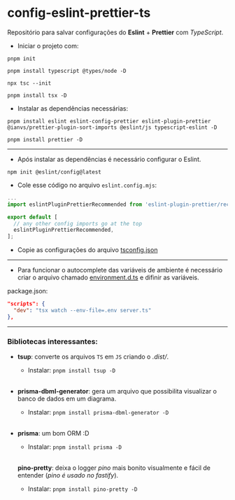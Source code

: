 # config-eslint-prettier-ts

Repositório para salvar configurações do **Eslint** + **Prettier** com *TypeScript*.

- Iniciar o projeto com:

```shell
pnpm init
```

```shell
pnpm install typescript @types/node -D
```

```shell
npx tsc --init
```

```shell
pnpm install tsx -D
```

- Instalar as dependências necessárias:

```shell
pnpm install eslint eslint-config-prettier eslint-plugin-prettier @ianvs/prettier-plugin-sort-imports @eslint/js typescript-eslint -D
```

```shell
pnpm install prettier -D
```

---

- Após instalar as dependências é necessário configurar o Eslint.

```shell
npm init @eslint/config@latest
```

- Cole esse código no arquivo `eslint.config.mjs`:
```js
...
import eslintPluginPrettierRecommended from 'eslint-plugin-prettier/recommended';

export default [
  // any other config imports go at the top
  eslintPluginPrettierRecommended,
];
```

- Copie as configurações do arquivo [tsconfig.json](https://github.com/estanho/config-eslint-prettier-ts/blob/main/tsconfig.json)

---

- Para funcionar o autocomplete das variáveis de ambiente é necessário criar o arquivo chamado [environment.d.ts](https://github.com/estanho/config-eslint-prettier-ts/blob/main/environment.d.ts) e difinir as variáveis.

package.json:
```json
"scripts": {
  "dev": "tsx watch --env-file=.env server.ts"
},
```

---

### Bibliotecas interessantes:

- **tsup**: converte os arquivos `TS` em `JS` criando o *.dist/*.
  - Instalar: `pnpm install tsup -D`
  <br>

- **prisma-dbml-generator**: gera um arquivo que possibilita visualizar o banco de dados em um diagrama.
  - Instalar: `pnpm install prisma-dbml-generator -D`
  <br>

- **prisma**: um bom ORM :D
  - Instalar: `pnpm install prisma -D`
  <br>

  **pino-pretty**: deixa o logger *pino* mais bonito visualmente e fácil de entender (*pino é usado no fastify*).
    - Instalar: `pnpm install pino-pretty -D`
    <br>